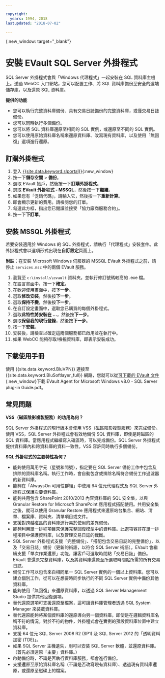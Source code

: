 ```yaml
---

copyright:
  years: 1994, 2018
lastupdated: "2018-07-02"

---
```

{:new_window: target="_blank"}

# 安裝 EVault SQL Server 外掛程式

SQL Server 外掛程式會與「Windows 代理程式」一起安裝在 SQL 資料庫主機上。透過 WebCC 入口網站，您可以配置工作、將 SQL 資料庫備份至安全的遠端儲存庫，以及還原 SQL 資料庫。

**提供的功能**

- 您可以執行完整資料庫備份、具有交易日誌備份的完整資料庫，或僅交易日誌備份。
- 您可以同時執行多個備份。 
- 您可以將 SQL 資料庫還原至相同的 SQL 實例，或還原至不同的 SQL 實例。
- 您可以使用原始資料庫名稱來還原資料庫、改寫現有資料庫，以及使用「無回復」選項進行還原。

## 訂購外掛程式

1. 登入 [{{site.data.keyword.slportal}}](https://control.softlayer.com/){:new_window}
2. 按一下**儲存空間** > **備份**。
3. 選取 EVault 帳戶，然後按一下**訂購外掛程式**。
4. 選取 **EVault 外掛程式 - MSSQL**，然後按一下**繼續**。
5. 如果您有「促銷代碼」，請輸入它，然後按一下**重新計算**。
6. 即會顯示更新的費用。請檢閱您的訂單。
7. 勾選此方框，指出您已閱讀並接受「協力廠商服務合約」。 
8. 按一下**下訂單**。

## 安裝 MSSQL 外掛程式

若要安裝適用於 Windows 的 SQL 外掛程式，請執行「代理程式」安裝套件。此外掛程式會以選項形式出現在**自訂設定**頁面上。

**附註**：在安裝 Microsoft Windows 伺服器的 MSSQL EVault 外掛程式之前，請停止 `services.msc` 中的兩個 EVault 服務。  

1. 瀏覽至 `c:\installs\evault` 資料夾，並執行修訂號碼較高的 .exe 檔。
2. 在語言畫面中，按一下**確定**。
3. 在歡迎使用畫面中，按**下一步**。
4. 選取**修改安裝**，然後按**下一步**。
5. 選取**保持不變**，然後按**下一步**。
6. 在自訂設定畫面中，選取您已購買的每個外掛程式。
7. 選取**此特性將安裝在 ...**，然後按**下一步**。
8. 選取**保留我的現行登錄**，然後按**下一步**。
9. 按一下**安裝**。
10. 安裝後，請檢查以確定這兩個服務都已啟用並在執行中。
11. 如果 WebCC 能夠存取/檢視資料庫，即表示安裝成功。 

## 下載使用手冊

使用 {{site.data.keyword.BluVPN}} 連接至 {{site.data.keyword.BluSoftlayer_full}} 網路，您就可以從[可下載的 EVault 文件](http://downloads.service.softlayer.com/evault/Documentation/){:new_window}下載 EVault Agent for Microsoft Windows v8.0 - SQL Server plug-in Guide.pdf。

## 常見問題

**VSS（磁區陰影複製服務）的功用為何？**

SQL Server 外掛程式的現行版本會使用 VSS（磁區陰影複製服務）來完成備份。使用 VSS，SQL Server 外掛程式會有效地備份 SQL 資料庫，即使是跨磁區的 SQL 資料庫。當應用程式繼續寫入磁區時，可以完成備份。SQL Server 外掛程式提供資料庫內和跨資料庫的資料一致性。VSS 容許同時執行多個備份。

**SQL 外掛程式的主要特性為何？**

- 能夠使用萬用字元（星號和問號），指定要在 SQL Server 備份工作中包含及排除的資料庫名稱。執行工作時，會自動包含或排除名稱符合備份工作過濾器的新資料庫。 
- 能夠在「AlwaysOn 可用性群組」中使用 64 位元代理程式及 SQL Server 外掛程式保護次要資料庫。
- 能夠共用包含 SharePoint 2010/2013 內容資料庫的 SQL 安全集，以與 Granular Restore for Microsoft SharePoint 應用程式搭配使用。共用安全集之後，就可以使用 Granular Restore 應用程式來還原站台集合、網站、清單、檔案庫、資料夾、清單項目或文件。
- 支援對跨越磁區的資料庫進行易於使用的差異備份。
- 能夠利用單一排程項目來保護完整回復模型中的資料庫。此選項容許在單一排程項目中保護資料庫，以及管理交易日誌的截斷。
- SQL Server 外掛程式支援「完整備份」、「搭配包含交易日誌的完整備份」，以及「交易日誌」備份（更新的術語，以符合 SQL Server 術語）。EVault 會繼續支援「單次作業還原」功能，讓客戶可選取時間點「交易日誌」備份。EVault 會還原完整資料庫，以及將資料庫還原至所選取時間點所需的所有交易日誌。
- 備份工作可以包含來自相同單一 SQL Server 實例的一個以上資料庫。您可以建立個別工作，從可以在想要時同步執行的不同 SQL Server 實例中備份其他資料庫。
- 能夠使用「無回復」來還原資料庫，以透過 SQL Server Management Studio 提供其他回復選項。
- 替代還原選項可支援還原至檔案，這可讓資料庫管理者透過 SQL System Manager 來裝載資料庫。
- 替代還原能夠將某個資料庫的還原導向另一個資料庫，即使是在邏輯資料庫名稱不符的情況。對於不符的物件，外掛程式會在實例的預設資料庫位置中建立資料庫。
- 支援 64 位元 SQL Server 2008 R2 (SP1) 及 SQL Server 2012 的「透明資料加密 (TDE)」。
- 如果 SQL Server 主機遺失，則可以安裝 SQL Server 軟體，並還原資料庫。（首先必須還原「主要」資料庫。）
- 啟動備份時，不論是否執行資料庫服務，都會進行備份。
- 支援還原至原始資料庫名稱（不論是否改寫現有資料庫）、透過現有資料庫還原，或還原至磁碟上的檔案。

